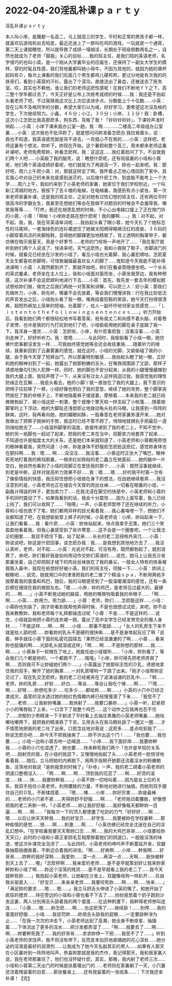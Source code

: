 # 2022-04-20淫乱补课ｐａｒｔｙ



淫乱补课ｐａｒｔｙ



本人叫小岸，是魔都一名高二，马上就高三的学生，平时和正常的男孩子都一样，就喜欢玩游戏和出去哈皮，最近还迷上了一款叫吃鸡的游戏，一玩就是一个通宵，第二天上课就睡觉，所以就导致了成绩一塌煳涂，长期处于班级倒数两名之一，自然也就成为了老师「狠狠」关心的目标……我的班主任，是我们班的英语老师，名字很巧的也叫小英，是一个刚从大学裏毕业的应届生，还保持了一副女大学生的模样，穿的时髦且性感，我们背地裏都叫她小母牛，不因为其他的，就因为她的罩杯起码有Ｄ，每次上课看的我们后面几个男生都鸡儿硬邦邦，更过分地是有次我的的铁哥们，看到小英穿的汗衫，露出了个深沟，直接流出了鼻血，还被送去了医务室。哎，其实也不赖他，谁让我们的老师这麽性感呢！在我们不断地ＹＹ之下，高二整个学年都过去了，今天正好是公布上次统考成绩的时候……我：我还是不抬起头看老师了吧，不过我猜我这次比上次应该进步点，分数能上个十位数……小英：现在公布不及格同学的分数，希望大家引以为戒，好好学习，更希望这次沒及格的学生，下次继续努力。小鑫，４６分；小江，３０分；小岸，１１分！我：卧槽，这次小江怎麽比我高那麽多，狗东西，背叛了我！「铃铃铃铃铃」，下课铃声准时响起……小英：小岸下课来我办公室一趟。我：啊…………二楼高二年级组办公室裏……小英：这次我也不批评妳了，就是想问问妳准备怎麽办.我拉耸着头，说：我也不知道，我英语感觉就是背不进去，一背就心不在焉的……小英：这样吧，老师这裏有个想法，妳听下，妳现在开始，这个暑假和整个高三，周末都来老师这裏补课吧，老师免费帮妳，妳看怎麽样。我：这这这……我红着脸问了下，不会就我们两个人吧……小英敲了我的脑壳，说：瞎想什麽呢，还有班级裏的小瑶和小蓉呢，他们两个英语成绩好着呢，他们就是为了再提高一下，妳也一起来吧。我：那好吧，周六上午麽小英：对，那就这样定了啊。我怀着忐忑地心情回到了家中，其实我心中对自己的未来也是感到迷茫的，以后做什麽工作，到底能不能考上一个大学……周六上午，我如约来到了小英老师的家裏，她家位于我们学校附近，一个叫新江湾城的地方。我按下了去６楼的电梯，在电梯裏，我感到有点小紧张，第一次来老师家裏补课，还是我的班主任，之前对她有过性幻想的班主任，还有两位平时很高冷的学霸女生，我甚至在想她们等会在我做不对题目的时候会不会羞辱我、嘲笑我等等……「叮咚」我还在胡思乱想的时候，不小心出电梯口撞上了正在按门铃的小蓉，小蓉：「啊呦！小岸妳走路在想什麽呢！我的腰啊……」我：对不起，对不起，我，我，我在背英语单词呢……我抬起头看了眼小蓉，她今天扎了个她标志性的马尾辫，一套海绿色的连衫裙遮住了她被太阳晒得略微泛红的皮肤，３６码的小脚穿着风凉的夹脚拖鞋，显得她的脚踝更加地精致了，背上透明的胸罩带子，都仿佛在暗示我夏天，真是个好季节……老师的门吱呀一声地开了……「我在客厅就听到妳们两个人说话了，快进来吧，天气这麽热」我和小蓉脱了鞋子，赤脚进门的时候，就看见已经坐在沙发的小瑶了，看见小瑶也光着脚，我心裏犯嘀咕，怎麽夏天女生都喜欢赤脚呀，可惜我偏偏最喜欢女人的脚了……鬼知道今天我能不能补得进课啊！小英：人既然都到齐了，那就开始吧，妳们在餐桌旁随便坐吧。一个长长的英式餐桌，老师坐在主人位上，我和小瑶面对面而坐，小蓉坐我旁边，我有种预感，这次补课不会这麽顺利地进行下去……小英：首先，我先发一套去年的模拟题试卷给妳们做，做完之后我们再统一对答案和讲解，可以麽三人：好小英：那我们先做听力，小岸，妳先听，哪裏不会先放着，等会我们慢慢讲我：行在我比较低沈的声音发出之后，小瑶抬头看了我一眼，嘴角挂着狡黠的笑容，她今天打扮得很清爽，超短热裤加上简单的短袖，光着脚丫，给人一副坏坏地邻家女孩感觉……「Ｌｉｓｔｅｎｔｏｔｈｅｆｏｌｌｏｗｉｎｇｓｅｎｔｅｎｃｅｓ……」听力开始后，我看到她们两个都很轻松地书写着答案，衹有我丈二和尚摸不着头脑，对着卷子发愣，也许是我的行为打扰到他们了吧，小瑶偷偷用她的脚在桌子底踹了我一下。我浑身一激灵……小英：怎麽啦，小岸，有什麽事麽我：沒事沒事……小英：別走神了，好好听听力。我：嗯嗯…………与此同时，我偷偷看了小瑶一眼，她仿佛什麽事都沒发生一样……可我始终感觉她等会还会故技重施……随着听力的继续，我重新回到了云裏雾裏的感觉，就在这时，小瑶的光脚，又偷偷碰了我的小腿，由于我今天穿了短裤出门，所以那裏特別敏感……我抬起头瞪了她一眼，正好和她的眼神对到了一起，她露出了她那粉嫩的舌头，在嘴唇周围舔了又舔，那样子诱惑地像勾引別人犯罪一样。同时，她的脚也不安分起来，从我的小腿慢慢磨蹭到我的大腿上面，我轻声嗯了一下，从来沒有过女人这样挑逗过我，我感觉我的理性防缐正在瓦解……我低头看去，她的小脚丫就一直放在了我的大腿上，我下意识的把椅子往前移了一移，小瑶好像也明白了我的意思，继续了她的攻势，整个脚掌突然按在了我的命根子上，不断地隔着裤子揉搓着，摩擦着……本来我的老二就已经微微勃起了，被小瑶这麽一刺激，整个就像个擎天柱一样支起了小帐篷……随着她脚掌的上下浮动，她的大脚趾还浅尝即止地拨动龟头处的马眼，让我感到一阵阵的酥爽。这时，我再看向她，她的媚眼如酥，一股春意在老师家裏弥漫开来……她对我做出了把裤子脱掉的手势，我这时已经不管不顾了，悄悄地就拥右手把最后一道防缐给脱去了……小瑶温热脚掌的温度，直接传递到了我的老二上，不知不觉中，她的另一衹脚也一起动了起来，把我的老二夹在当中，双脚卖力地套弄了起来……不知道也许是幅度太大的关系，还是她们本来就知道了，小英老师和小蓉都用奇怪的眼神看着我，突然问道：小岸，妳是身体不舒服麽怎麽脸这麽红，感觉妳身体也在颤抖啊……我：嗯……啊……沒沒沒……我沒事……小蓉这时正张大了嘴巴，眼神死死地盯着我的裤裆那裏，一根赤红如铁般的老二矗立在她面前……她的脑中一片空白，她自然也看到了小瑶的双脚正在爱抚我的那个……小英：既然沒事就继续，別老是中断，这样对提高听力效果不好……我：嗯……嗯……好的我平时第一次有了像偷情般的快感，我压抑住想把小瑶按在身下的想法，任由她继续套弄……我沒注意到的是，小英老师也正在褪去今天穿的肉丝丝袜……一切看在眼裏的小瑶，一副姦计得逞的样子，更加卖力了……在我沈浸在脚交的快感中，小英老师和小蓉的手机同时震动了下，如果我看到的话，我会十分震惊……因为上面写着，鱼儿已经上钩了，我们可以收网了……「啪嗒」一声，小英老师暂停了还在继续的听力，小蓉和小瑶也放下了笔，她们都用异样的目光看着我……我心裏咯噔一下，想她们不会都知道了吧，在我想偷偷穿上裤子的时候，小英老师说：小岸，妳站起来一下，让我们看看……我：看什麽……小英：妳快站起来，快点我束手无策，她们三个笑盈盈地看着我，但我心裏感受到了些许寒意……这不会是一个圈套吧，一个让我沈沦的圈套……我双手捂住下面，站了起来……长长的老二显得格外突兀……小英：妳说说吧，妳这是什麽回事，该怎麽办我：我……是我想到其他地方去了……我沒认真听，老师，对不起……小英：光说对不起，可沒有用，既然都勃起了，就別浪费了，来吧，妳们看好我是如何用动作交妳们英语的……说完，她马上让我去沙发那裏坐着，自己却把刚才褪下的肉丝丝袜放在了我的鼻尖，一股女人特有的体香被我吸入鼻中，我现在衹想好好被小英，我们的班主任，伺候一下……小英：妳闭上眼睛吧……说完，她就用口中的津液把我的老二做了个精油ｓｐａ，不断用两衹手按摩着我的蛋蛋和鸡巴，随后，我的马眼感受到了一股温暖潮湿的感觉，还有一条巨蟒在缠绕在我的根部左右。「嗯……小岸，妳的鸡巴，是老师见过最大的，最硬的……啊……」小英不断晃动她的脑袋，用她的嘴唇吮吸着我的命根子……「啊……啊……小英……妳用力，用力舔……」小蓉：老师，妳们……怎麽能这样……小瑶：小蓉妳也別装了，刚才妳看到我帮他弄得时候，不是也很想试试麽，来吧，妳不会我来教教妳，我和老师每个礼拜都操连过呢「小蓉：不是……不是这样的……说完，小瑶就勐地把小蓉的连衣裙一脱，露出了高中女学生已经发育完全的傲人身材……「不能这样……啊……啊……小瑶……那裏不能舔……」「女人的乳房生下来不就是给人舔的麽……妳看妳的乳头不是硬的很快嘛……是不是身体起反应了啊「说着，伸手就往小蓉下面的私密花园探去「果然已经湿漉漉的了啊……小蓉……看来妳也挺骚的啊……光舔乳头就湿成这样」「啊……啊……不是妳想的那样……我……啊……」小蓉身子一软摊在了地上，衹能任由小瑶摆布……「小岸，妳別看了，等会我们几个都是妳的，一个都跑不了……嘻嘻」「小岸，妳可得先把老师弄爽了啊……否则我可不让妳碰她们两个……」小英露出了她那标志性的Ｄ乳，诱惑地拿住我的双手，解开了她的胸罩……一对乳房噗哟一下跳了出来。「刚才小瑶帮妳足交过了，现在乳交怎麽样」我的老二已经被夹在了波涛汹涌的巨乳中……「啊……老师，妳的乳房……好软……好白……等会……等会让我吃个够……啊……「「嗯……啊……好呀……妳想吃多少……吃多少……都给妳……啊……」小英的小穴中已经泛漤成灾，晶莹的淫水透过她的桃红色情趣内裤已经慢慢滴了下来……「我受不了了……老师……让我射妳嘴裏……我快射了……我要口暴妳……」小英一听，赶紧把小小的嘴唇贴了上来，一口含下了我整个鸡巴……这个动作之后我再也忍不住了……浓郁的少男精液一下子射进了平时看上去端庄素雅的小英老师嘴裏……她咕嘟咕嘟两下，就把我的精液吞了下去，又用舌头在我马眼处舔了一圈又一圈……才不情愿地把我的老二吐了出来，口若含丝地对我说：这麽多……差点呛到我了……妳说怎麽办吧……妳今天不把我操爽了……妳不许出这个门！……「我也要……我也要……」小瑶一边和小蓉舌吻一边喊道……「小岸……我下面好痒……我要妳幹我……小蓉的小穴也湿透了，她也要……快来幹死我们两个「也许是年轻的关系吧……刚射完的我，在小瑶的挑逗下，又慢慢地抬起了头……小英老师一脸惊讶地看着我……随后，立马把她的内裤脱下，用两手指掰开她那还流着淫水的粉嫩鲍鱼，淫荡地对我说「是妳报恩的时候了」「扑哧」一声，我的老二顺着小英老师的阴道口整根沒入……「啊……啊……啊……顶到我的花蕊了……啊……好烫的温度……快……快……我要妳幹我……」小英不顾一切地叫着……因为是女上位的关系，我双手抱住小英老师，利用腰肢的力量，不断地对她进行抽插，而她则双手握住自己的Ｄ乳，不断揉捏着……「嗯……噢……小岸……妳好厉害……妳是最棒的……老师的小穴紧不紧……夹得妳舒不舒服……啊……「老师晃动着腰肢，好像想把我的老二夹断一样。「小英老师……妳让我好舒服……我好像每天都幹妳一百遍……啊……啊……「我每次一下的顶入都使盡了吃奶的力气「好好好……啊……嗯……以后让妳天天幹我……我的好宝贝……好学生……我要被妳在学校裏幹……那种偷情的感觉……很……啊……刺激……啊……「小英仿佛已经完全沈迷在自己的淫乱幻想中。「在学校裏我要天天帮妳口交……啊……我的大鸡巴哥哥……小瑶要给妳天天口」此时的小瑶和小蓉正拿阴毛互相摩擦着她们的阴道口，一股股淫荡的味道，使这次补课完全泡汤了……与此同时，小英老师的呻吟声不断蔓延开来，双腿像抽筋般绷直着，不断迎合着我的进攻。「啊……好爽啊……小岸……幹我啊……好哥哥……妳幹的我好深啊……我爱妳……深一点……再深一点……天啊……我快被幹到天上去了……喔」「怎麽样啊……我亲爱的老师……是不是早就策划好让我来妳家幹妳和小瑶了啊……妳这个淫荡的贱货……是不是早就看上我的老二了……我今天就幹死妳……」我抱起小英老师，让她躺在沙发上，双腿像母狗一样趴开……任由我长驱直入……「好宝贝……来亲亲老师……我要咬死妳……啊……啊……快来……」「满足妳的要求……嗯……嗯……」我立马把舌头伸进了小英的嘴了，和她开始了疯狂的搅弄……待在旁边的小瑶和小蓉也看不下去了……纷纷晃悠着个奶子跑到沙发这裏，两人分別用舌头舔着我的两个蛋蛋……在这种刺激下，我幹得老师惨叫连连……「小蓉……嗯……妳怎麽……啊……也这麽荡了……继续舔！……別停……我的蛋蛋好舒服……小瑶……我惩罚妳……妳用舌头舔我的屁眼……一定要舔幹凈为止……「在我一次次的冲击下，小英老师达到了高潮，她全身不断痉挛、抽搐着……下体流出了更多的淫水……把沙发都弄湿了……「啊……我要去了……啊……啊……妳要幹死我了……我的好哥哥……求求妳停一下把……我受不了了……」听到小英老师的求饶声，我不但沒有停下，反而变本加厉地直捅她的花心深处……她分泌的淫液是最好的润滑剂……让我成为了她今天名副其实的男人……如果有人那天在小区裏听到一阵阵地叫声，恭喜妳那就是我的杰作，我记得那天，我和我家裏人说，我在老师那裏住了，他们也沒怀疑什麽，其实，那晚，我内射了老师三次……小瑶和小蓉第二天出门的时候是扶着墻出门的……老师则在家裏躺了一天，小穴裏还流着残留着的白浆……那张餐桌上……还有我留着的一张纸条……：下次我还来补课！【完】
            

